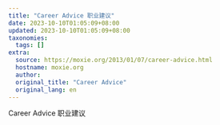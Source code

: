 ```yaml
---
title: "Career Advice 职业建议"
date: 2023-10-10T01:05:09+08:00
updated: 2023-10-10T01:05:09+08:00
taxonomies:
  tags: []
extra:
  source: https://moxie.org/2013/01/07/career-advice.html
  hostname: moxie.org
  author: 
  original_title: "Career Advice"
  original_lang: en
---
```


Career Advice 职业建议
